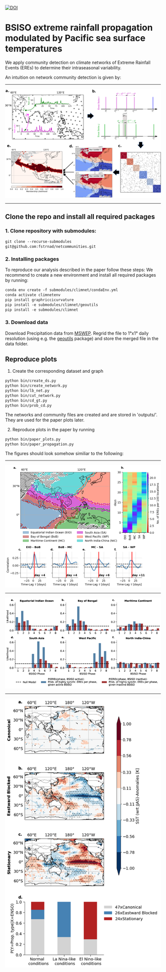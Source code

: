 [![DOI](https://zenodo.org/badge/465245243.svg)](https://zenodo.org/badge/latestdoi/465245243)

# BSISO extreme rainfall propagation modulated by Pacific sea surface temperatures
We apply community detection on climate networks of Extreme Rainfall Events (EREs) to determine their intraseasonal variability.

An intuition on network community detection is given by:
***
![fig1](outputs/images/community_detection_full.png)
***

## Clone the repo and install all required packages

### 1. Clone repository with submodules:
```
git clone --recurse-submodules git@github.com:fstrnad/netcommunities.git
```

### 2. Installing packages
To reproduce our analysis described in the paper follow these steps:
We recommend to create a new environment and install all required packages by running:
```
conda env create -f submodules/climnet/condaEnv.yml
conda activate climnetenv
pip install graphriccicurvature
pip install -e submodules/climnet/geoutils
pip install -e submodules/climnet
```

### 3. Download data
Download Precipitation data from [MSWEP](http://www.gloh2o.org/mswep/). Regrid the file to 1°x1° daily resolution (using e.g. the [geoutils](https://github.com/fstrnad/geoutils) package) and store the merged file in the data folder.

## Reproduce plots

1. Create the corresponding dataset and graph
```
python bin/create_ds.py
python bin/create_network.py
python bin/lb_net.py
python bin/cut_network.py
python bin/cd_gt.py
python bin/prob_cd.py
```
The networks and community files are created and are stored in 'outputs/'. They are used for the paper plots later.

2. Reproduce plots in the paper by running
```
python bin/paper_plots.py
python bin/paper_propagation.py
```


The figures should look somehow similiar to the following:

***
![fig2](outputs/images/communities_lead_lag_EIO.png)

***
![fig3](outputs/images/conditioned_bsiso_phase.png)

***
![fig4](outputs/images/sst_background_all.png)


